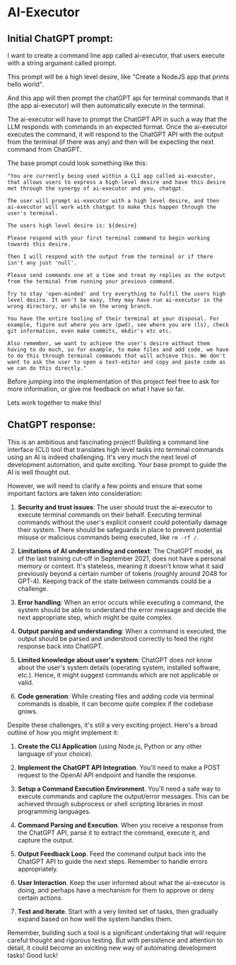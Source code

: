 # AI-Executor

## Initial ChatGPT prompt:
I want to create a command line app called ai-executor, that users execute with a string argument called prompt.

This prompt will be a high level desire, like "Create a NodeJS app that prints hello world". 

And this app will then prompt the chatGPT api for terminal commands that it (the app ai-executor) will then automatically execute in the terminal.

The ai-executor will have to prompt the ChatGPT API in such a way that the LLM responds with commands in an expected format. Once the ai-executor executes the command, it will respond to the ChatGPT API with the output from the terminal (if there was any) and then will be expecting the next command from ChatGPT.

The base prompt could look something like this:

```
"You are currently being used within a CLI app called ai-executor,  that allows users to express a high-level desire and have this desire met through the synergy of ai-executor and you, chatgpt. 

The user will prompt ai-executor with a high level desire, and then ai-executor will work with chatgpt to make this happen through the user's terminal.

The users high level desire is: ${desire}

Please respond with your first terminal command to begin working towards this desire.

Then I will respond with the output from the terminal or if there isn't any just 'null'.

Please send commands one at a time and treat my replies as the output from the terminal from running your previous command.

Try to stay 'open-minded' and try everything to fulfil the users high level desire. It won't be easy, they may have run ai-executor in the wrong directory, or while on the wrong branch. 

You have the entire tooling of their terminal at your disposal. For example, figure out where you are (pwd), see where you are (ls), check git information, even make commits, mkdir's etc etc.

Also remember, we want to achieve the user's desire without them having to do much, so for example, to make files and add code, we have to do this through terminal commands that will achieve this. We don't want to ask the user to open a text-editor and copy and paste code as we can do this directly."
```

Before jumping into the implementation of this project feel free to ask for more information, or give me feedback on what I have so far.

Lets work together to make this!


## ChatGPT response:

This is an ambitious and fascinating project! Building a command line interface (CLI) tool that translates high level tasks into terminal commands using an AI is indeed challenging. It's very much the next level of development automation, and quite exciting. Your base prompt to guide the AI is well thought out.

However, we will need to clarify a few points and ensure that some important factors are taken into consideration:

1. **Security and trust issues**: The user should trust the ai-executor to execute terminal commands on their behalf. Executing terminal commands without the user's explicit consent could potentially damage their system. There should be safeguards in place to prevent potential misuse or malicious commands being executed, like `rm -rf /`.

2. **Limitations of AI understanding and context**: The ChatGPT model, as of the last training cut-off in September 2021, does not have a personal memory or context. It's stateless, meaning it doesn't know what it said previously beyond a certain number of tokens (roughly around 2048 for GPT-4). Keeping track of the state between commands could be a challenge.

3. **Error handling**: When an error occurs while executing a command, the system should be able to understand the error message and decide the next appropriate step, which might be quite complex.

4. **Output parsing and understanding**: When a command is executed, the output should be parsed and understood correctly to feed the right response back into ChatGPT.

5. **Limited knowledge about user's system**: ChatGPT does not know about the user's system details (operating system, installed software, etc.). Hence, it might suggest commands which are not applicable or valid.

6. **Code generation**: While creating files and adding code via terminal commands is doable, it can become quite complex if the codebase grows.

Despite these challenges, it's still a very exciting project. Here's a broad outline of how you might implement it:

1. **Create the CLI Application** (using Node.js, Python or any other language of your choice).

2. **Implement the ChatGPT API Integration**. You'll need to make a POST request to the OpenAI API endpoint and handle the response.

3. **Setup a Command Execution Environment**. You'll need a safe way to execute commands and capture the output/error messages. This can be achieved through subprocess or shell scripting libraries in most programming languages.

4. **Command Parsing and Execution**. When you receive a response from the ChatGPT API, parse it to extract the command, execute it, and capture the output.

5. **Output Feedback Loop**. Feed the command output back into the ChatGPT API to guide the next steps. Remember to handle errors appropriately.

6. **User Interaction**. Keep the user informed about what the ai-executor is doing, and perhaps have a mechanism for them to approve or deny certain actions.

7. **Test and Iterate**. Start with a very limited set of tasks, then gradually expand based on how well the system handles them.

Remember, building such a tool is a significant undertaking that will require careful thought and rigorous testing. But with persistence and attention to detail, it could become an exciting new way of automating development tasks! Good luck!